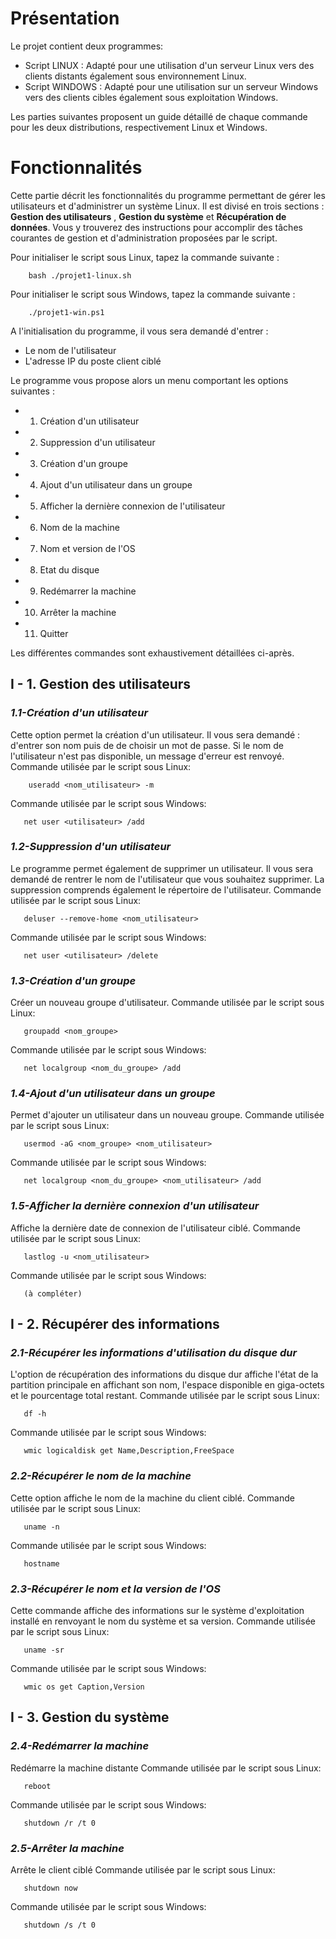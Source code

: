 # **Présentation** 

Le projet contient deux programmes:
- Script LINUX : Adapté pour une utilisation d'un serveur Linux vers des clients distants également sous environnement Linux.
- Script WINDOWS : Adapté pour une utilisation sur un serveur Windows vers des clients cibles également sous exploitation Windows.

Les parties suivantes proposent un guide détaillé de chaque commande pour les deux distributions, respectivement Linux et Windows. 

 # **Fonctionnalités** 
Cette partie décrit les fonctionnalités du programme permettant de gérer les utilisateurs et d'administrer un système Linux. Il est divisé en trois sections : **Gestion des utilisateurs** , **Gestion du système** et **Récupération de données**. Vous y trouverez des instructions pour accomplir des tâches courantes de gestion et d'administration proposées par le script.

Pour initialiser le script sous Linux, tapez la commande suivante :
``` 
    bash ./projet1-linux.sh
  ```
  
Pour initialiser le script sous Windows, tapez la commande suivante :
``` 
    ./projet1-win.ps1
  ```

A l'initialisation du programme, il vous sera demandé d'entrer : 
- Le nom de l'utilisateur 
- L'adresse IP du poste client ciblé  

Le programme vous propose alors un menu comportant les options suivantes : 
- 1) Création d'un utilisateur
- 2) Suppression d'un utilisateur
- 3) Création d'un groupe
- 4) Ajout d'un utilisateur dans un groupe
- 5) Afficher la dernière connexion de l'utilisateur
- 6) Nom de la machine
- 7) Nom et version de l'OS
- 8) Etat du disque 
- 9) Redémarrer la machine
- 10) Arrêter la machine
- 11) Quitter

Les différentes commandes sont exhaustivement détaillées ci-après.
## I - 1. Gestion des utilisateurs

### *1.1-Création d'un utilisateur*
Cette option permet la création d'un utilisateur. Il vous sera demandé : d'entrer son nom puis de de choisir un mot de passe. Si le nom de l'utilisateur n'est pas disponible, un message d'erreur est renvoyé.
Commande utilisée par le script sous Linux:
``` 
    useradd <nom_utilisateur> -m
  ```

Commande utilisée par le script sous Windows:
``` 
   net user <utilisateur> /add
  ```
### *1.2-Suppression d'un utilisateur*
Le programme permet également de supprimer un utilisateur. Il vous sera demandé de rentrer le nom de l'utilisateur que vous souhaitez supprimer. La suppression comprends également le répertoire de l'utilisateur.
Commande utilisée par le script sous Linux:
``` 
   deluser --remove-home <nom_utilisateur>
  ```

Commande utilisée par le script sous Windows:
``` 
   net user <utilisateur> /delete
  ```
### *1.3-Création d'un groupe*
Créer un nouveau groupe d'utilisateur. 
Commande utilisée par le script sous Linux:
``` 
   groupadd <nom_groupe>
  ```

Commande utilisée par le script sous Windows:
``` 
   net localgroup <nom_du_groupe> /add
  ```
### *1.4-Ajout d'un utilisateur dans un groupe*
Permet d'ajouter un utilisateur dans un nouveau groupe.
Commande utilisée par le script sous Linux:
``` 
   usermod -aG <nom_groupe> <nom_utilisateur>
  ```
Commande utilisée par le script sous Windows:
``` 
   net localgroup <nom_du_groupe> <nom_utilisateur> /add
  ```
### *1.5-Afficher la dernière connexion d'un utilisateur*
Affiche la dernière date de connexion de l'utilisateur ciblé.
Commande utilisée par le script sous Linux:
``` 
   lastlog -u <nom_utilisateur>
  ```

Commande utilisée par le script sous Windows:
``` 
   (à compléter)
  ```
## I - 2. Récupérer des informations

### *2.1-Récupérer les informations d'utilisation du disque dur*
L'option de récupération des informations du disque dur affiche l'état de la partition principale en affichant son nom, l'espace disponible en giga-octets et le pourcentage total restant.
Commande utilisée par le script sous Linux:
``` 
   df -h
  ```

Commande utilisée par le script sous Windows:
``` 
   wmic logicaldisk get Name,Description,FreeSpace
  ```
### *2.2-Récupérer le nom de la machine*
Cette option affiche le nom de la machine du client ciblé.
Commande utilisée par le script sous Linux:
``` 
   uname -n
  ```

Commande utilisée par le script sous Windows:
``` 
   hostname
  ```
  
### *2.3-Récupérer le nom et la version de l'OS*
Cette commande affiche des informations sur le système d'exploitation installé en renvoyant le nom du système et sa version.
Commande utilisée par le script sous Linux:
``` 
   uname -sr
  ```

Commande utilisée par le script sous Windows:
``` 
   wmic os get Caption,Version
  ```
## I - 3. Gestion du système

### *2.4-Redémarrer la machine*
Redémarre la machine distante
Commande utilisée par le script sous Linux:
``` 
   reboot
  ```

Commande utilisée par le script sous Windows:
``` 
   shutdown /r /t 0
  ```
### *2.5-Arrêter la machine*
Arrête le client ciblé
Commande utilisée par le script sous Linux:
``` 
   shutdown now
  ```
  
Commande utilisée par le script sous Windows:
``` 
   shutdown /s /t 0
  ```


